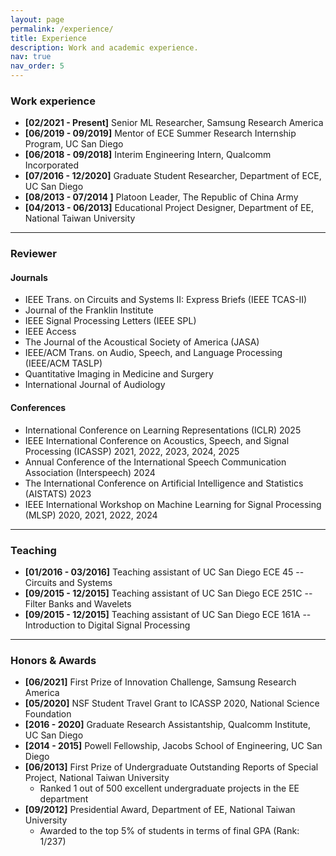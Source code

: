 ```yaml
---
layout: page
permalink: /experience/
title: Experience
description: Work and academic experience.
nav: true
nav_order: 5
---
```


### Work experience

- **[02/2021 - Present]** Senior ML Researcher, Samsung Research America
- **[06/2019 - 09/2019]** Mentor of ECE Summer Research Internship Program, UC San Diego
- **[06/2018 - 09/2018]** Interim Engineering Intern, Qualcomm Incorporated
- **[07/2016 - 12/2020]** Graduate Student Researcher, Department of ECE, UC San Diego
- **[08/2013 - 07/2014 ]** Platoon Leader, The Republic of China Army
- **[04/2013 - 06/2013]** Educational Project Designer, Department of EE, National Taiwan University 

---

### Reviewer

#### Journals
- IEEE Trans. on Circuits and Systems II: Express Briefs (IEEE TCAS-II)
- Journal of the Franklin Institute
- IEEE Signal Processing Letters (IEEE SPL)
- IEEE Access
- The Journal of the Acoustical Society of America (JASA)
- IEEE/ACM Trans. on Audio, Speech, and Language Processing (IEEE/ACM TASLP)
- Quantitative Imaging in Medicine and Surgery
- International Journal of Audiology

#### Conferences
- International Conference on Learning Representations (ICLR) 2025
- IEEE International Conference on Acoustics, Speech, and Signal Processing (ICASSP) 2021, 2022, 2023, 2024, 2025
- Annual Conference of the International Speech Communication Association (Interspeech) 2024
- The International Conference on Artificial Intelligence and Statistics (AISTATS) 2023
- IEEE International Workshop on Machine Learning for Signal Processing (MLSP) 2020, 2021, 2022, 2024

---

### Teaching

- **[01/2016 - 03/2016]** Teaching assistant of UC San Diego ECE 45 -- Circuits and Systems
- **[09/2015 - 12/2015]** Teaching assistant of UC San Diego ECE 251C -- Filter Banks and Wavelets
- **[09/2015 - 12/2015]** Teaching assistant of UC San Diego ECE 161A -- Introduction to Digital Signal Processing

---

### Honors & Awards

- **[06/2021]** First Prize of Innovation Challenge, Samsung Research America
- **[05/2020]** NSF Student Travel Grant to ICASSP 2020, National Science Foundation
- **[2016 - 2020]** Graduate Research Assistantship, Qualcomm Institute, UC San Diego
- **[2014 - 2015]** Powell Fellowship, Jacobs School of Engineering, UC San Diego
- **[06/2013]** First Prize of Undergraduate Outstanding Reports of Special Project, National Taiwan University
  - Ranked 1 out of 500 excellent undergraduate projects in the EE department
- **[09/2012]** Presidential Award, Department of EE, National Taiwan University 
  - Awarded to the top 5\% of students in terms of final GPA (Rank: 1/237)
